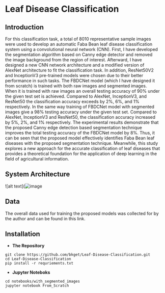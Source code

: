 # Leaf Disease Classification
## Introduction
For this classification task, a total of 8010 representative sample images were used to develop an automatic Faba Bean leaf disease classification system using a convolutional neural network (CNN). First, I have developed the segmentation algorithm based on Canny edge detector and removed the image background from the region of interest. Afterward, I have designed a new CNN network architecture and a modified version of AlexNet architecture to fit the classification task. In addition, ResNet50V2 and InceptionV3 pre-trained models were chosen due to their better performance in such tasks. The FBDCNet model (which I have designed it from scratch) is trained with both raw images and segmented images. When it is trained with raw images an overall testing accuracy of 90% under the given test set is achieved. Compared to AlexNet, InceptionV3, and ResNet50 the classification accuracy exceeds by 2%, 6%, and 1% respectively. In the same way training of FBDCNet model with segmented images give a 98% testing accuracy under the given test set. Compared to AlexNet, InceptionV3 and ResNet50, the classification accuracy increased by 5%, 2%, and 1% respectively. The experimental results demonstrate that the proposed Canny edge detection based segmentation technique improves the total testing accuracy of the FBDCNet model by 8%. Thus, it can be seen that the proposed model effectively identifies Faba Bean leaf diseases with the proposed segmentation technique. Meanwhile, this study explores a new approach for the accurate classification of leaf diseases that provides a theoretical foundation for the application of deep learning in the field of agricultural information.

## System Architecture
![alt text](![image](https://user-images.githubusercontent.com/20771402/185979962-f747cf34-8d37-4f62-a93b-b0017d7e2c82.png?raw=true)

## Data

The overall data used for training the proposed models was collected for by the author and can be found in this link.


## Installation

- **The Repository**
```
git clone https://github.com/bkget/Leaf-Disease-Classification.git
cd Leaf-Disease-Classification
pip install -r requriements.txt
```

- **Jupyter Noteboks**
```
cd notebooks/with_segmented_images
jupyter notebook From_Scratch
```
